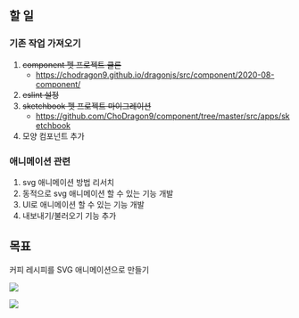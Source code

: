## 할 일
### 기존 작업 가져오기
1. ~~component 펫 프로젝트 클론~~
   - https://chodragon9.github.io/dragonjs/src/component/2020-08-component/
1. ~~eslint 설정~~
1. ~~sketchbook 펫 프로젝트 마이그레이션~~
   - https://github.com/ChoDragon9/component/tree/master/src/apps/sketchbook
1. 모양 컴포넌트 추가

### 애니메이션 관련
1. svg 애니메이션 방법 리서치
1. 동적으로 svg 애니메이션 할 수 있는 기능 개발
1. UI로 애니메이션 할 수 있는 기능 개발
1. 내보내기/불러오기 기능 추가

## 목표
커피 레시피를 SVG 애니메이션으로 만들기

![](https://blog.kakaocdn.net/dn/cufi1T/btqJPBCIVbf/3XH4k5H4Eg37oZ5ygrvjmK/img.gif)

![](https://i.pinimg.com/originals/8f/ab/a0/8faba0c528abb711eca46a7e70674c97.gif)
